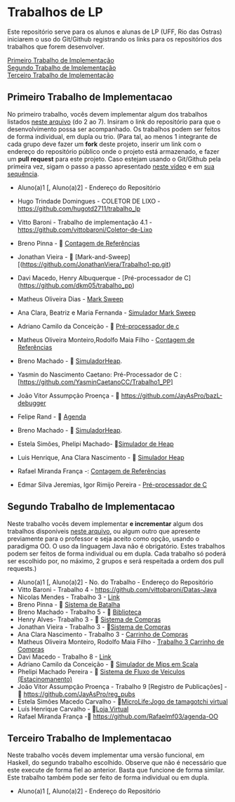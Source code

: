 # Trabalhos de LP

Este repositório serve para os alunos e alunas de LP (UFF, Rio das Ostras) iniciarem o uso do Git/Github registrando os links para os repositórios dos trabalhos que forem desenvolver.

[Primeiro Trabalho de Implementação](#primeiro-trabalho-de-implementacao)\
[Segundo Trabalho de Implementação](#segundo-trabalho-de-implementacao)\
[Terceiro Trabalho de Implementação](#terceiro-trabalho-de-implementacao)


## Primeiro Trabalho de Implementacao

No primeiro trabalho, vocês devem implementar algum dos trabalhos listados [neste arquivo](https://carlosbazilio.github.io/cursos/pp/material/Trabalhos.pdf) (do 2 ao 7). Insiram o link do repositório para que o desenvolvimento possa ser acompanhado. Os trabalhos podem ser feitos de forma individual, em dupla ou trio. (Para tal, ao menos 1 integrante de cada grupo deve fazer um **fork** deste projeto, inserir um link com o endereço do repositório público onde o projeto está armazenado, e fazer um **pull request** para este projeto. Caso estejam usando o Git/Github pela primeira vez, sigam o passo a passo apresentado [neste vídeo](https://www.youtube.com/watch?v=RP5L4mAtxto) e em [sua sequência](https://www.youtube.com/watch?v=GrnAygK1zsA).

- Aluno(a)1 [, Aluno(a)2] - Endereço do Repositório

- Hugo Trindade Domingues - COLETOR DE LIXO - https://github.com/hugotd2711/trabalho_lp
- Vitto Baroni - Trabalho de implementação 4.1 - https://github.com/vittobaroni/Coletor-de-Lixo
- Breno Pinna - :link: [Contagem de Referências](https://github.com/brenopinna/trabalho_pp_contagem_de_referencias/)
- Jonathan Vieira - :link: [Mark-and-Sweep][(https://github.com/JonathanViera/Trabalho1-pp.git)
- Davi Macedo, Henry Albuquerque - [Pré-processador de C] (https://github.com/dkm05/trabalho_pp)
- Matheus Oliveira Dias - [Mark Sweep](https://github.com/Kaliberss/Mark_Sweep)
- Ana Clara, Beatriz e Maria Fernanda - [Simulador Mark Sweep](https://github.com/BiaBicalho/coletorMarkSweepC)
- Adriano Camilo da Conceição - :link: [Pré-processador de c](https://github.com/Ocamilinho/cfmt)
- Matheus Oliveira Monteiro,Rodolfo Maia Filho - [Contagem de Referências](https://github.com/MatheusOMonteiro/coletor-de-lixo)
- Breno Machado - :link: [SimuladorHeap](https://github.com/BMO-O/SimuladorHeap).
- Yasmin do Nascimento Caetano: Pré-Processador de C :[https://github.com/YasminCaetanoCC/Trabalho1_PP]
- João Vitor Assumpção Proença - :link: https://github.com/JayAsPro/bazL-debugger
- Felipe Rand - :link: [Agenda](https://github.com/liperand/Exercicio10-Agenda.git)
- Breno Machado - :link: [SimuladorHeap](https://github.com/BMO-O/SimuladorHeap).
- Estela Simões, Phelipi Machado- 🔗[Simulador de Heap](https://github.com/phelipipereira/Trabalho-PP)
- Luis Henrique, Ana Clara Nascimento - :link: [Simulador Heap](https://github.com/lh2703/Heap)
- Rafael Miranda França -: [Contagem de Referências](https://github.com/Rafaelmf03/Contagem_ref.git)
- Edmar Silva Jeremias, Igor Rimijo Pereira - [Pré-processador de C](https://github.com/EdJeremias/preprocessador)

## Segundo Trabalho de Implementacao

Neste trabalho vocês devem implementar **e incrementar** algum dos trabalhos disponíveis [neste arquivo](https://carlosbazilio.github.io/cursos/pp/material/ListaExerciciosProgOO.pdf), ou algum outro que apresente previamente para o professor e seja aceito como opção, usando o paradigma OO. O uso da linguagem Java não é obrigatório. Estes trabalhos podem ser feitos de forma individual ou em dupla. Cada trabalho só poderá ser escolhido por, no máximo, 2 grupos e será respeitada a ordem dos pull requests.)

- Aluno(a)1 [, Aluno(a)2] - No. do Trabalho - Endereço do Repositório
- Vitto Baroni - Trabalho 4 - https://github.com/vittobaroni/Datas-Java
- Nicolas Mendes - Trabalho 3 - [Link](https://github.com/oNicorasu/Trab-de-PP)
- Breno Pinna - :link: [Sistema de Batalha](https://github.com/brenopinna/trabalho_pp_sistema_de_batalha/)
- Breno Machado - Trabalho 5 - :link: [Biblioteca](https://github.com/BMO-O/Biblioteca)
- Henry Alves- Trabalho 3 - 🔗 [Sistema de Compras](https://github.com/henry974/segundo_trabalho)
- Jonathan Vieira - Trabalho 3 - :link:[Sistema de Compras](https://github.com/JonathanViera/Trabalho-2.git) 
- Ana Clara Nascimento - Trabalho 3 - [Carrinho de Compras](https://github.com/claransc/CarinhodeCompras)
- Matheus Oliveira Monteiro, Rodolfo Maia Filho - [Trabalho 3 Carrinho de Compras](https://github.com/MatheusOMonteiro/CarrinhoDeCompras)
- Davi Macedo - Trabalho 8 - [Link](https://github.com/dkm05/trabalho_pp_2)
- Adriano Camilo da Conceição - :link: [Simulador de Mips em Scala](https://github.com/Ocamilinho/mips_scala)
- Phelipi Machado Pereira - 🔗 [Sistema de Fluxo de Veiculos (Estacinomanento)](https://github.com/phelipipereira/Trabalho-POO)
- João Vitor Assumpção Proença - Trabalho 9 [Registro de Publicações] - :link: https://github.com/JayAsPro/reg_pubs
- Estela Simões Macedo Carvalho - 🔗[MicroLife:Jogo de tamagotchi virtual](https://github.com/Simoes-Estela/MicroLife)
- Luís Henrique Carvalho - :link:[Loja Virtual](https://github.com/lh2703/loja-virtual)
- Rafael Miranda França -:link: https://github.com/Rafaelmf03/agenda-OO

## Terceiro Trabalho de Implementacao

Neste trabalho vocês devem implementar uma versão funcional, em Haskell, do segundo trabalho escolhido. Observe que não é necessário que este execute de forma fiel ao anterior. Basta que funcione de forma similar. Este trabalho também pode ser feito de forma individual ou em dupla.

- Aluno(a)1 [, Aluno(a)2] - Endereço do Repositório
